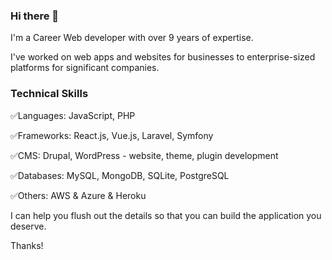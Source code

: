 ### Hi there 👋

I'm a Career Web developer with over 9 years of expertise.

I've worked on web apps and websites for businesses to enterprise-sized platforms for significant companies.

### Technical Skills

✅Languages: JavaScript, PHP

✅Frameworks: React.js, Vue.js, Laravel, Symfony

✅CMS: Drupal, WordPress - website, theme, plugin development

✅Databases: MySQL, MongoDB, SQLite, PostgreSQL

✅Others: AWS & Azure & Heroku

I can help you flush out the details so that you can build the application you deserve.

Thanks!

